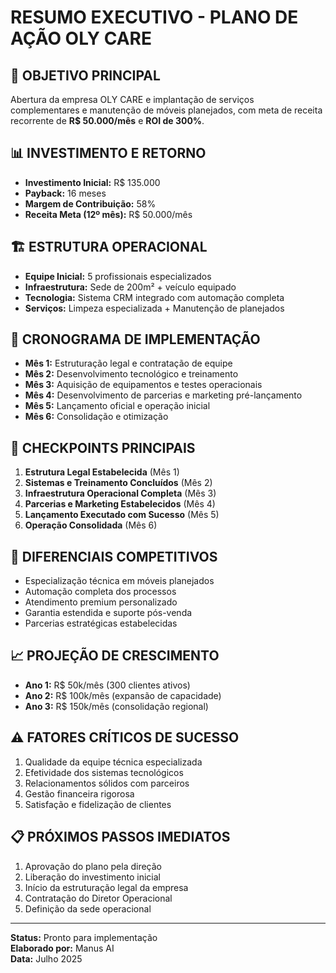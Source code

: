 # RESUMO EXECUTIVO - PLANO DE AÇÃO OLY CARE

## 🎯 **OBJETIVO PRINCIPAL**
Abertura da empresa OLY CARE e implantação de serviços complementares e manutenção de móveis planejados, com meta de receita recorrente de **R$ 50.000/mês** e **ROI de 300%**.

## 📊 **INVESTIMENTO E RETORNO**
- **Investimento Inicial:** R$ 135.000
- **Payback:** 16 meses
- **Margem de Contribuição:** 58%
- **Receita Meta (12º mês):** R$ 50.000/mês

## 🏗️ **ESTRUTURA OPERACIONAL**
- **Equipe Inicial:** 5 profissionais especializados
- **Infraestrutura:** Sede de 200m² + veículo equipado
- **Tecnologia:** Sistema CRM integrado com automação completa
- **Serviços:** Limpeza especializada + Manutenção de planejados

## 📅 **CRONOGRAMA DE IMPLEMENTAÇÃO**
- **Mês 1:** Estruturação legal e contratação de equipe
- **Mês 2:** Desenvolvimento tecnológico e treinamento
- **Mês 3:** Aquisição de equipamentos e testes operacionais
- **Mês 4:** Desenvolvimento de parcerias e marketing pré-lançamento
- **Mês 5:** Lançamento oficial e operação inicial
- **Mês 6:** Consolidação e otimização

## 🎯 **CHECKPOINTS PRINCIPAIS**
1. **Estrutura Legal Estabelecida** (Mês 1)
2. **Sistemas e Treinamento Concluídos** (Mês 2)
3. **Infraestrutura Operacional Completa** (Mês 3)
4. **Parcerias e Marketing Estabelecidos** (Mês 4)
5. **Lançamento Executado com Sucesso** (Mês 5)
6. **Operação Consolidada** (Mês 6)

## 🚀 **DIFERENCIAIS COMPETITIVOS**
- Especialização técnica em móveis planejados
- Automação completa dos processos
- Atendimento premium personalizado
- Garantia estendida e suporte pós-venda
- Parcerias estratégicas estabelecidas

## 📈 **PROJEÇÃO DE CRESCIMENTO**
- **Ano 1:** R$ 50k/mês (300 clientes ativos)
- **Ano 2:** R$ 100k/mês (expansão de capacidade)
- **Ano 3:** R$ 150k/mês (consolidação regional)

## ⚠️ **FATORES CRÍTICOS DE SUCESSO**
1. Qualidade da equipe técnica especializada
2. Efetividade dos sistemas tecnológicos
3. Relacionamentos sólidos com parceiros
4. Gestão financeira rigorosa
5. Satisfação e fidelização de clientes

## 📋 **PRÓXIMOS PASSOS IMEDIATOS**
1. Aprovação do plano pela direção
2. Liberação do investimento inicial
3. Início da estruturação legal da empresa
4. Contratação do Diretor Operacional
5. Definição da sede operacional

---

**Status:** Pronto para implementação  
**Elaborado por:** Manus AI  
**Data:** Julho 2025

